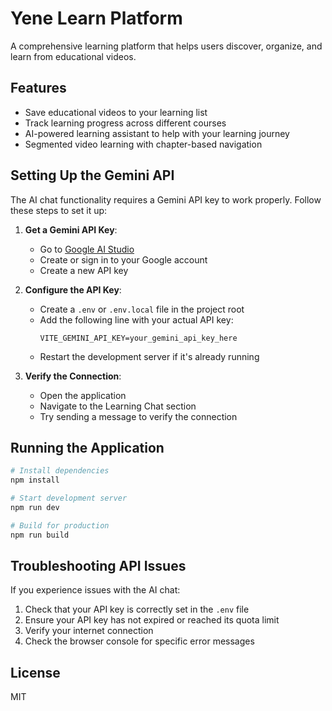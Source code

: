 # Yene Learn Platform

A comprehensive learning platform that helps users discover, organize, and learn from educational videos.

## Features

- Save educational videos to your learning list
- Track learning progress across different courses
- AI-powered learning assistant to help with your learning journey
- Segmented video learning with chapter-based navigation

## Setting Up the Gemini API

The AI chat functionality requires a Gemini API key to work properly. Follow these steps to set it up:

1. **Get a Gemini API Key**:
   - Go to [Google AI Studio](https://aistudio.google.com/app/apikey)
   - Create or sign in to your Google account
   - Create a new API key

2. **Configure the API Key**:
   - Create a `.env` or `.env.local` file in the project root
   - Add the following line with your actual API key:
     ```
     VITE_GEMINI_API_KEY=your_gemini_api_key_here
     ```
   - Restart the development server if it's already running

3. **Verify the Connection**:
   - Open the application
   - Navigate to the Learning Chat section
   - Try sending a message to verify the connection

## Running the Application

```bash
# Install dependencies
npm install

# Start development server
npm run dev

# Build for production
npm run build
```

## Troubleshooting API Issues

If you experience issues with the AI chat:

1. Check that your API key is correctly set in the `.env` file
2. Ensure your API key has not expired or reached its quota limit
3. Verify your internet connection
4. Check the browser console for specific error messages

## License

MIT 